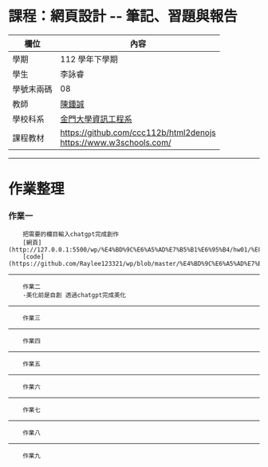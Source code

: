 # 課程：網頁設計 -- 筆記、習題與報告

欄位 | 內容
-----|--------
學期 | 112 學年下學期
學生 |  李詠睿
學號末兩碼 | 08
教師 | [陳鍾誠](https://www.nqu.edu.tw/educsie/index.php?act=blog&code=list&ids=4)
學校科系 | [金門大學資訊工程系](https://www.nqu.edu.tw/educsie/index.php)
課程教材 | https://github.com/ccc112b/html2denojs <br/> https://www.w3schools.com/
----------
# 作業整理
### 作業一 
        
        把需要的欄目輸入chatgpt完成創作
        [網頁](http://127.0.0.1:5500/wp/%E4%BD%9C%E6%A5%AD%E7%B5%B1%E6%95%B4/hw01/%E8%87%AA%E6%88%91%E4%BB%8B%E7%B4%B9.html)
        [code](https://github.com/Raylee123321/wp/blob/master/%E4%BD%9C%E6%A5%AD%E7%B5%B1%E6%95%B4/hw01/%E8%87%AA%E6%88%91%E4%BB%8B%E7%B4%B9.html)
----------
        作業二 
        -美化前是自創 透過chatgpt完成美化
----------
        作業三
----------
        作業四
----------
        作業五
----------
        作業六
----------
        作業七
----------
        作業八
----------
        作業九